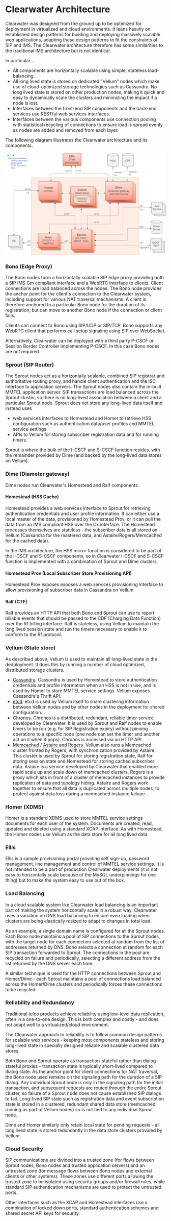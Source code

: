# Clearwater Architecture

Clearwater was designed from the ground up to be optimized for deployment in virtualized and cloud environments.  It leans heavily on established design patterns for building and deploying massively scalable web applications, adapting these design patterns to fit the constraints of SIP and IMS.  The Clearwater architecture therefore has some similarities to the traditional IMS architecture but is not identical.

In particular ...

- All components are horizontally scalable using simple, stateless load-balancing.
- All long lived state is stored on dedicated "Vellum" nodes which make use of cloud-optimized storage technologies such as Cassandra.  No long lived state is stored on other production nodes, making it quick and easy to dynamically scale the clusters and minimizing the impact if a node is lost.
- Interfaces between the front-end SIP components and the back-end services use RESTful web services interfaces.
- Interfaces between the various components use connection pooling with statistical recycling of connections to ensure load is spread evenly as nodes are added and removed from each layer.

The following diagram illustrates the Clearwater architecture and its components.

![Architecture](img/Clearwater_Architecture.png)

### Bono (Edge Proxy)

The Bono nodes form a horizontally scalable SIP edge proxy providing both a SIP IMS Gm compliant interface and a WebRTC interface to clients.  Client connections are load balanced across the nodes.  The Bono node provides the anchor point for the client's connection to the Clearwater system, including support for various NAT traversal mechanisms.  A client is therefore anchored to a particular Bono node for the duration of its registration, but can move to another Bono node if the connection or client fails.

Clients can connect to Bono using SIP/UDP or SIP/TCP.  Bono supports any WebRTC client that performs call setup signaling using SIP over WebSocket.

Alternatively, Clearwater can be deployed with a third party P-CSCF or Session Border Controller implementing P-CSCF. In this case Bono nodes are not required.

### Sprout (SIP Router)

The Sprout nodes act as a horizontally scalable, combined SIP registrar and authoritative routing proxy, and handle client authentication and the ISC interface to application servers.  The Sprout nodes also contain the in-built MMTEL application server.  SIP transactions are load balanced across the Sprout cluster, so there is no long-lived association between a client and a particular Sprout node.  Sprout does not store any long-lived data itself and instead uses
- web services interfaces to Homestead and Homer to retrieve HSS configuration such as authentication data/user profiles and MMTEL service settings
- APIs to Vellum for storing subscriber registration data and for running timers.

Sprout is where the bulk of the I-CSCF and S-CSCF function resides, with the remainder provided by Dime (and backed by the long-lived data stores on Vellum).

### Dime (Diameter gateway)

Dime nodes run Clearwater's Homestead and Ralf components.

#### Homestead (HSS Cache)

Homestead provides a web services interface to Sprout for retrieving
authentication credentials and user profile information.  It can either use a
local master of the data, provisioned by Homestead Prov, or it can pull the
data from an IMS compliant HSS over the Cx interface.  The Homestead processes
themselves are stateless - the subscriber data is all stored on Vellum
(Cassandra for the mastered data, and Astaire/Rogers/Memcached for the cached
data).

In the IMS architecture, the HSS mirror function is considered to be part of
the I-CSCF and S-CSCF components, so in Clearwater I-CSCF and S-CSCF function
is implemented with a combination of Sprout and Dime clusters.

#### Homestead Prov (Local Subscriber Store Provisioning API)

Homestead Prov exposes exposes a web services provisioning interface to allow
provisioning of subscriber data in Cassandra on Vellum

#### Ralf (CTF)

Ralf provides an HTTP API that both Bono and Sprout can use to report billable events that should be passed to the CDF (Charging Data Function) over the Rf billing interface.  Ralf is stateless, using Vellum to maintain the long lived session state and run the timers necessary to enable it to conform to the Rf protocol.

### Vellum (State store)

As described above, Vellum is used to maintain all long-lived state in the dedployment.  It does this by running a number of cloud optimized, distributed storage clusters.
- [Cassandra](http://cassandra.apache.org/).  Cassandra is used by Homestead to store authentication credentials and profile information when an HSS is not in use, and is used by Homer to store MMTEL service settings.  Vellum exposes Cassandra's Thrift API.
- [etcd](https://github.com/coreos/etcd).  etcd is used by Vellum itself to share clustering information between Vellum nodes and by other nodes in the deployment for shared configuration.
- [Chronos](https://github.com/Metaswitch/chronos).  Chronos is a distributed, redundant, reliable timer service developed by Clearwater.  It is used by Sprout and Ralf nodes to enable timers to be run (e.g. for SIP Registration expiry)  without pinning operations to a specific node (one node can set the timer and another act on it when it pops).  Chronos is accessed via an HTTP API.
- [Memcached](https://memcached.org/) / [Astaire and Rogers](https://github.com/Metaswitch/astaire).  Vellum also runs a Memcached cluster fronted by Rogers, with synchronization provided by Astaire. This cluster is used by Sprout for storing registration state, Ralf for storing session state and Homestead for storing cached subscriber data.  Astaire is a service developed by Clearwater that enabled more rapid scale up and scale down of memcached clusters.  Rogers is a proxy which sits in front of a cluster of memcached instances to provide replication of data and topology hiding.  Astaire and Rogers work together to ensure that all data is duplicated across multiple nodes, to protect against data loss during a memcached instance failuue

### Homer (XDMS)

Homer is a standard XDMS used to store MMTEL service settings documents for each user of the system.  Documents are created, read, updated and deleted using a standard XCAP interface.  As with Homestead, the Homer nodes use Vellum as the data store for all long lived data.

### Ellis

Ellis is a sample provisioning portal providing self sign-up, password management, line management and control of MMTEL service settings.  It is not intended to be a part of production Clearwater deployments (it is not easy to horizontally scale because of the MySQL underpinnings for one thing) but to make the system easy to use out of the box.

### Load Balancing

In a cloud scalable system like Clearwater load balancing is an important part of making the system horizontally scale in a robust way.  Clearwater uses a variation on DNS load balancing to ensure even loading when clusters are being elastically resized to adapt to changes in total load.

As an example, a single domain name is configured for all the Sprout nodes.  Each Bono node maintains a pool of SIP connections to the Sprout nodes, with the target node for each connection selected at random from the list of addresses returned by DNS.  Bono selects a connection at random for each SIP transaction forwarded to Sprout.  The connections in the pool are recycled on failure and periodically, selecting a different address from the list returned by the DNS server each time.

A similar technique is used for the HTTP connections between Sprout and Homer/Dime - each Sprout maintains a pool of connections load balanced across the Homer/Dime clusters and periodically forces these connections to be recycled.

### Reliability and Redundancy

Traditional telco products achieve reliability using low-level data replication, often in a one-to-one design.  This is both complex and costly - and does not adapt well to a virtualized/cloud environment.

The Clearwater approach to reliability is to follow common design patterns for scalable web services - keeping most components stateless and storing long-lived state in specially designed reliable and scalable clustered data stores.

Both Bono and Sprout operate as transaction-stateful rather than dialog-stateful proxies - transaction state is typically short-lived compared to dialog state. As the anchor point for client connections for NAT traversal, the Bono node used remains on the signaling path for the duration of a SIP dialog. Any individual Sprout node is only in the signaling path for the initial transaction, and subsequent requests are routed through the entire Sprout cluster, so failure of a Sprout node does not cause established SIP dialogs to fail. Long-lived SIP state such as registration data and event subscription state is stored in a clustered, redundant shared data store (memcached running as part of Vellum nodes) so is not tied to any individual Sprout node.

Dime and Homer similarly only retain local state for pending requests - all long lived state is stored redundantly in the data store clusters provided by Vellum.

### Cloud Security

SIP communications are divided into a trusted zone (for flows between Sprout nodes, Bono nodes and trusted application servers) and an untrusted zone (for message flows between Bono nodes and external clients or other systems).  These zones use different ports allowing the trusted zone to be isolated using security groups and/or firewall rules, while standard SIP authentication mechanisms are used to protect the untrusted ports.

Other interfaces such as the XCAP and Homestead interfaces use a combination of locked down ports, standard authentication schemes and shared secret API keys for security.
